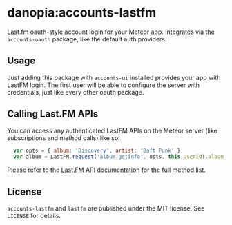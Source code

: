 # danopia:accounts-lastfm
Last.fm oauth-style account login for your Meteor app. Integrates via the `accounts-oauth` package, like the default auth providers.

## Usage
Just adding this package with `accounts-ui` installed provides your app with LastFM login. The first user will be able to configure the server with credentials, just like every other oauth package.

## Calling Last.FM APIs
You can access any authenticated LastFM APIs on the Meteor server (like subscriptions and method calls) like so:
```js
  var opts = { album: 'Discovery', artist: 'Daft Punk' };
  var album = LastFM.request('album.getinfo', opts, this.userId).album;
```

Please refer to the [Last.FM API documentation](http://www.last.fm/api) for the full method list.

## License
`accounts-lastfm` and `lastfm` are published under the MIT license. See `LICENSE` for details.
